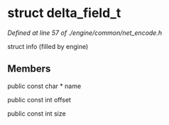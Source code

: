 # struct delta_field_t

*Defined at line 57 of ./engine/common/net_encode.h*

 struct info (filled by engine)



## Members

public const char * name

public const int offset

public const int size



